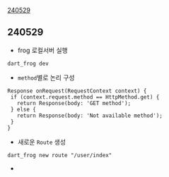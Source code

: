 [240529](#240529)

## 240529
 - frog 로컬서버 실행
 ```dart_frog
 dart_frog dev
 ```
 - `method`별로 논리 구성
 ```
Response onRequest(RequestContext context) {
  if (context.request.method == HttpMethod.get) {
    return Response(body: 'GET method');
  } else {
    return Response(body: 'Not available method');
  }
}
 ```
 - 새로운 `Route` 생성
 ```
 dart_frog new route "/user/index"
 ```
 -